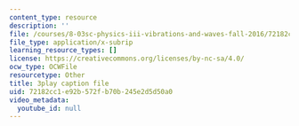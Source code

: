```yaml
---
content_type: resource
description: ''
file: /courses/8-03sc-physics-iii-vibrations-and-waves-fall-2016/72182cc1e92b572fb70b245e2d5d50a0_RhIh1zw0-BM.vtt
file_type: application/x-subrip
learning_resource_types: []
license: https://creativecommons.org/licenses/by-nc-sa/4.0/
ocw_type: OCWFile
resourcetype: Other
title: 3play caption file
uid: 72182cc1-e92b-572f-b70b-245e2d5d50a0
video_metadata:
  youtube_id: null
---
```


